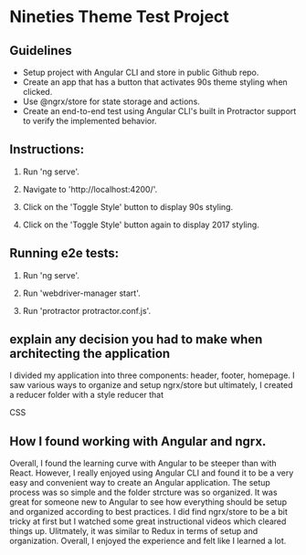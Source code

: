 # Nineties Theme Test Project

## Guidelines
* Setup project with Angular CLI and store in public Github repo.
* Create an app that has a button that activates 90s theme styling when clicked.
* Use @ngrx/store for state storage and actions.
* Create an end-to-end test using Angular CLI's built in Protractor support to verify the implemented behavior.


## Instructions:

1. Run 'ng serve'.

2. Navigate to 'http://localhost:4200/'. 

3. Click on the 'Toggle Style' button to display 90s styling.

4. Click on the 'Toggle Style' button again to display 2017 styling.


## Running e2e tests:

1. Run 'ng serve'.

2. Run 'webdriver-manager start'.

3. Run 'protractor protractor.conf.js'.



## explain any decision you had to make when architecting the application 
I divided my application into three components: header, footer, homepage. I saw various ways to organize and setup ngrx/store but ultimately, I created a reducer folder with a style reducer that

CSS



## How I found working with Angular and ngrx.

Overall, I found the learning curve with Angular to be steeper than with React. However, I really enjoyed using Angular CLI and found it to be a very easy and convenient way to create an Angular application. The setup process was so simple and the folder strcture was so organized. It was great for someone new to Angular to see how everything should be setup and organized according to best practices. I did find ngrx/store to be a bit tricky at first but I watched some great instructional videos which cleared things up. Ulitmately, it was similar to Redux in terms of setup and organization. Overall, I enjoyed the experience and felt like I learned a lot.


